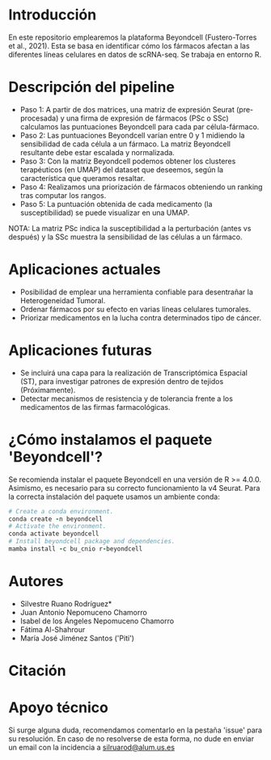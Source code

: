 # Introducción
En este repositorio emplearemos la plataforma Beyondcell (Fustero-Torres et al., 2021). Esta se basa en identificar cómo los fármacos afectan a las diferentes líneas celulares en datos de scRNA-seq. Se trabaja en entorno R.
# Descripción del pipeline
- Paso 1: A partir de dos matrices, una matriz de expresión Seurat (pre-procesada) y una firma de expresión de fármacos (PSc o SSc) calculamos las puntuaciones Beyondcell para cada par célula-fármaco.
- Paso 2: Las puntuaciones Beyondcell varían entre 0 y 1 midiendo la sensibilidad de cada célula a un fármaco. La matriz Beyondcell resultante debe estar escalada y normalizada.
- Paso 3: Con la matriz Beyondcell podemos obtener los clusteres terapéuticos (en UMAP) del dataset que deseemos, según la característica que queramos resaltar.
- Paso 4: Realizamos una priorización de fármacos obteniendo un ranking tras computar los rangos.
- Paso 5: La puntuación obtenida de cada medicamento (la susceptibilidad) se puede visualizar en una UMAP.

NOTA: La matriz PSc indica la susceptibilidad a la perturbación (antes vs después) y la SSc muestra la sensibilidad de las células a un fármaco. 

# Aplicaciones actuales
- Posibilidad de emplear una herramienta confiable para desentrañar la Heterogeneidad Tumoral.
- Ordenar fármacos por su efecto en varias líneas celulares tumorales.
- Priorizar medicamentos en la lucha contra determinados tipo de cáncer.

# Aplicaciones futuras
- Se incluirá una capa para la realización de Transcriptómica Espacial (ST), para investigar patrones de expresión dentro de tejidos (Próximamente).
- Detectar mecanismos de resistencia y de tolerancia frente a los medicamentos de las firmas farmacológicas.

# ¿Cómo instalamos el paquete 'Beyondcell'?
Se recomienda instalar el paquete Beyondcell en una versión de R >= 4.0.0. Asimismo, es necesario para su correcto funcionamiento la v4 Seurat. Para la correcta instalación del paquete usamos un ambiente conda: 

``` ruby
# Create a conda environment.
conda create -n beyondcell 
# Activate the environment.
conda activate beyondcell
# Install beyondcell package and dependencies.
mamba install -c bu_cnio r-beyondcell
```
# Autores
- Silvestre Ruano Rodríguez*
- Juan Antonio Nepomuceno Chamorro
- Isabel de los Ángeles Nepomuceno Chamorro
- Fátima Al-Shahrour
- María José Jiménez Santos ('Piti')
# Citación

# Apoyo técnico
Si surge alguna duda, recomendamos comentarlo en la pestaña 'issue' para su resolución. En caso de no resolverse de esta forma, no dude en enviar un email con la incidencia a silruarod@alum.us.es
